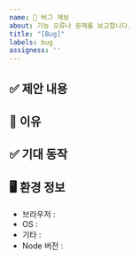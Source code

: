 ```yaml
---
name: 🐞 버그 제보
about: 기능 오류나 문제를 보고합니다.
title: "[Bug]"
labels: bug
assigness: ''
---
```


## ✅ 제안 내용
<!-- 무엇이 문제인가? -->

## 🤔 이유
<!-- 문제를 해결하기 위해 어떤 노력을 했는가 -->

## ✅ 기대 동작
<!-- 어떤 결과를 기대하는지 설명해주세요 -->

## 🖥️ 환경 정보
- 브라우저 : 
- OS :
- 기타 : 
- Node 버전 : 